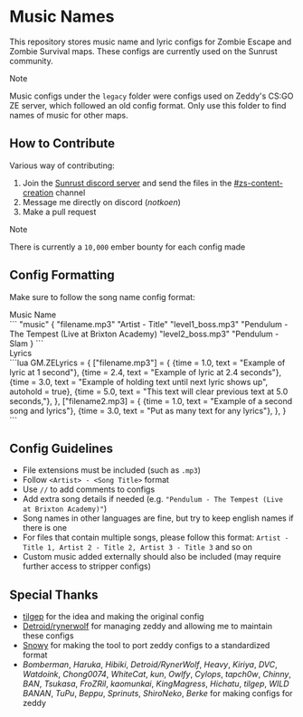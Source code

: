 
# Music Names

This repository stores music name and lyric configs for Zombie Escape and Zombie Survival maps. These configs are currently used on the Sunrust community.

> [!NOTE]
> Music configs under the `legacy` folder were configs used on Zeddy's CS:GO ZE server, which followed an old config format. Only use this folder to find names of music for other maps.

## How to Contribute

Various way of contributing:

1. Join the [Sunrust discord server](https://discord.gg/sunrust) and send the files in the [#zs-content-creation](https://discord.com/channels/353474260112769026/495994723559931915) channel
2. Message me directly on discord (*notkoen*)
3. Make a pull request

> [!NOTE]
> There is currently a `10,000` ember bounty for each config made

## Config Formatting

Make sure to follow the song name config format:

<detail>
    <summary>Music Name</summary>
    ```
    "music"
    {
        "filename.mp3" "Artist - Title"
        "level1_boss.mp3" "Pendulum - The Tempest (Live at Brixton Academy)
        "level2_boss.mp3" "Pendulum - Slam
    }
    ```
</detail>

<detail>
    <summary>Lyrics</summary>
    ```lua
    GM.ZELyrics = {
        ["filename.mp3"] = {
            {time = 1.0, text = "Example of lyric at 1 second"},
            {time = 2.4, text = "Example of lyric at 2.4 seconds"},
            {time = 3.0, text = "Example of holding text until next lyric shows up", autohold = true},
            {time = 5.0, text = "This text will clear previous text at 5.0 seconds,"},
        },
        ["filename2.mp3] = {
            {time = 1.0, text = "Example of a second song and lyrics"},
            {time = 3.0, text = "Put as many text for any lyrics"},
        },
    }
    ```
</detail>

## Config Guidelines

- File extensions must be included (such as `.mp3`)
- Follow `<Artist> - <Song Title>` format
- Use `//` to add comments to configs
- Add extra song details if needed (e.g. `"Pendulum - The Tempest (Live at Brixton Academy)"`)
- Song names in other languages are fine, but try to keep english names if there is one
- For files that contain multiple songs, please follow this format: `Artist - Title 1, Artist 2 - Title 2, Artist 3 - Title 3` and so on
- Custom music added externally should also be included (may require further access to stripper configs)

## Special Thanks

- [tilgep](https://github.com/tilgep) for the idea and making the original config
- [Detroid/rynerwolf](https://github.com/RynerWolf) for managing zeddy and allowing me to maintain these configs
- [Snowy](https://github.com/snorux) for making the tool to port zeddy configs to a standardized format
- *Bomberman*, *Haruka*, *Hibiki*, *Detroid/RynerWolf*, *Heavy*, *Kiriya*, *DVC*, *Watdoink*, *Chong0074*, *WhiteCat*, *kun*, *Owlfy*, *Cylops*, *tapch0w*, *Chinny*, *BAN*, *Tsukasa*, *FroZRil*, *kaomunkai*, *KingMagress*, *Hichatu*, *tilgep*, *WILD BANAN*, *TuPu*, *Beppu*, *Sprinuts*, *ShiroNeko*, *Berke* for making configs for zeddy
